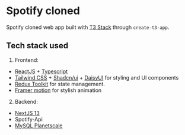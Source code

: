 # Spotify cloned

Spotify cloned web app built with [T3 Stack](https://create.t3.gg/) through `create-t3-app`.

## Tech stack used
1. Frontend:
  - [ReactJS](https://react.dev/) + [Typescript](https://www.typescriptlang.org/)
  - [Tailwind CSS](https://tailwindcss.com/) + [Shadcn/ui](https://ui.shadcn.com/) + [DaisyUI](https://daisyui.com/) for styling and UI components
  - [Redux Toolkit](https://redux-toolkit.js.org/) for state management.
  - [Framer motion](https://www.framer.com/motion/) for stylish animation

2. Backend:
  - [NextJS 13](https://nextjs.org/)
  - Spotify-Api
  - [MySQL Planetscale](https://planetscale.com/)